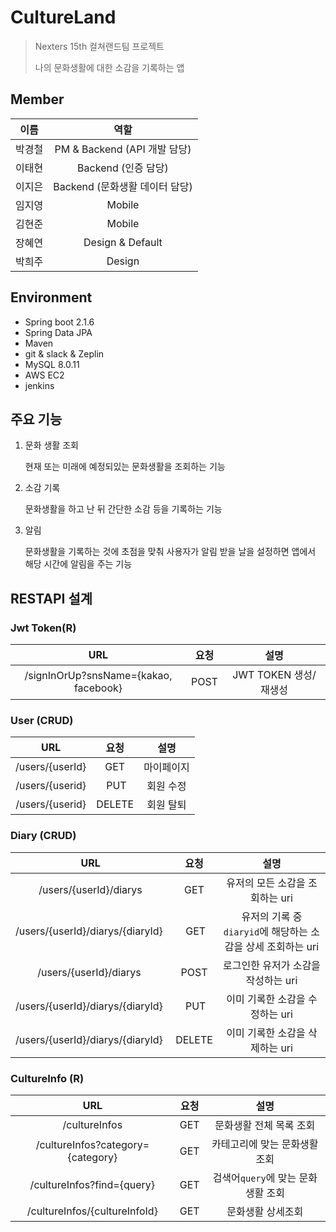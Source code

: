 # CultureLand

> Nexters 15th 컬쳐랜드팀 프로젝트
>
> 나의 문화생활에 대한 소감을 기록하는 앱

## Member

이름 | 역할
:--: | :--:
박경철 | PM & Backend (API 개발 담당)
이태현 | Backend (인증 담당)
이지은 | Backend (문화생활 데이터 담당)
임지영 | Mobile
김현준 | Mobile
장혜연 | Design & Default
박희주 | Design

## Environment

- Spring boot 2.1.6
- Spring Data JPA
- Maven
- git & slack & Zeplin
- MySQL 8.0.11
- AWS EC2
- jenkins

## 주요 기능

1. 문화 생활 조회

   현재 또는 미래에 예정되있는 문화생활을 조회하는 기능

2. 소감 기록

   문화생활을 하고 난 뒤 간단한 소감 등을 기록하는 기능

3. 알림

   문화생활을 기록하는 것에 초점을 맞춰 사용자가 알림 받을 날을 설정하면 앱에서 해당 시간에 알림을 주는 기능

## RESTAPI 설계

### Jwt Token(R)
URL | 요청 | 설명
:--: | :--: | :--:
/signInOrUp?snsName={kakao, facebook} | POST | JWT TOKEN 생성/재생성

### User (CRUD)

URL | 요청 | 설명
:--: | :--: | :--:
/users/{userId} | GET | 마이페이지
/users/{userid} | PUT | 회원 수정
/users/{userid} | DELETE | 회원 탈퇴

### Diary (CRUD)

URL | 요청 | 설명
:--: | :--: | :--:
/users/{userId}/diarys | GET |  유저의 모든 소감을 조회하는 uri
/users/{userId}/diarys/{diaryId} | GET |  유저의 기록 중 `diaryid`에 해당하는 소감을 상세 조회하는 uri
/users/{userId}/diarys | POST | 로그인한 유저가 소감을 작성하는 uri
/users/{userId}/diarys/{diaryId} | PUT | 이미 기록한 소감을 수정하는 uri
/users/{userId}/diarys/{diaryId} | DELETE | 이미 기록한 소감을 삭제하는 uri

### CultureInfo (R)

URL | 요청 | 설명
:--: | :--: | :--:
/cultureInfos | GET | 문화생활 전체 목록 조회
/cultureInfos?category={category} | GET | 카테고리에 맞는 문화생활 조회
/cultureInfos?find={query} | GET | 검색어`query`에 맞는 문화생활 조회
/cultureInfos/{cultureInfoId} | GET | 문화생활 상세조회

